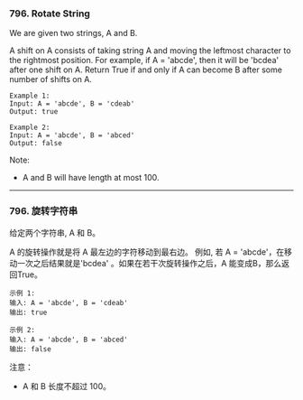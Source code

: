 ### 796. Rotate String
We are given two strings, A and B.

A shift on A consists of taking string A and moving the leftmost character to the rightmost position. For example, if A = 'abcde', then it will be 'bcdea' after one shift on A. Return True if and only if A can become B after some number of shifts on A.

	Example 1:
	Input: A = 'abcde', B = 'cdeab'
	Output: true

	Example 2:
	Input: A = 'abcde', B = 'abced'
	Output: false

Note:

* A and B will have length at most 100.

----

### 796. 旋转字符串
给定两个字符串, A 和 B。

A 的旋转操作就是将 A 最左边的字符移动到最右边。 例如, 若 A = 'abcde'，在移动一次之后结果就是'bcdea' 。如果在若干次旋转操作之后，A 能变成B，那么返回True。

	示例 1:
	输入: A = 'abcde', B = 'cdeab'
	输出: true

	示例 2:
	输入: A = 'abcde', B = 'abced'
	输出: false

注意：

* A 和 B 长度不超过 100。

